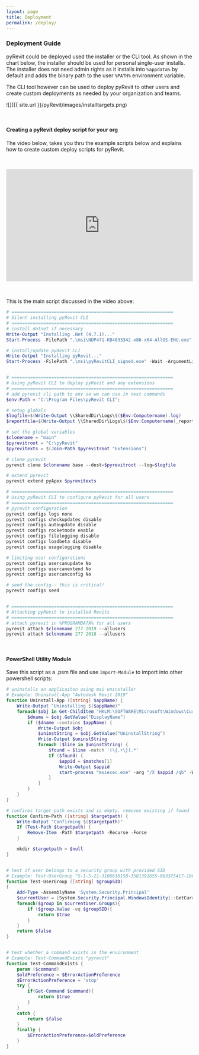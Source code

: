 ```yaml
---
layout: page
title: Deployment
permalink: /deploy/
---
```


### Deployment Guide

pyRevit could be deployed used the installer or the CLI tool. As shown in the chart below, the installer should be used for personal single-user installs. The installer does not need admin rights as it installs into `%appdata%` by default and adds the binary path to the user `%PATH%` environment variable.

The CLI tool however can be used to deploy pyRevit to other users and create custom deployments as needed by your organization and teams.


![]({{ site.url }}/pyRevit/images/installtargets.png)

&nbsp;


#### Creating a pyRevit deploy script for your org

The video below, takes you thru the example scripts below and explains how to create custom deploy scripts for pyRevit.

&nbsp;

<div style='position: relative; width: 100%; height: 0px; padding-bottom: 60%;'>
<iframe style='position: absolute; left: 0px; top: 0px; width: 100%; height: 100%' src="https://www.youtube.com/embed/hnlAEEfzhok" frameborder="0" allowfullscreen></iframe>
</div>

&nbsp;

This is the main script discussed in the video above:

```powershell
# =============================================================
# Silent installing pyRevit CLI 
# =============================================================
# install dotnet if necessary
Write-Output "Installing .Net (4.7.1)..."
Start-Process -FilePath ".\msi\NDP471-KB4033342-x86-x64-AllOS-ENU.exe" -ArgumentList "/q /norestart" -Wait -Verb RunAs > $null

# install/update pyRevit CLI
Write-Output "Installing pyRevit..."
Start-Process -FilePath ".\msi\pyRevitCLI_signed.exe" -Wait -ArgumentList "/qn" > $null


# =============================================================
# Using pyRevit CLI to deploy pyRevit and any extensions
# =============================================================
# add pyrevit cli path to env so we can use in next commands
$env:Path = "C:\Program Files\pyRevit CLI";

# setup globals
$logfile=$(Write-Output \\SharedDir\Logs\$($Env:Computername).log)
$reportfile=$(Write-Output \\SharedDir\Logs\$($Env:Computername)_report.log)

# set the global variables
$clonename = "main"
$pyrevitroot = "C:\pyRevit"
$pyrevitexts = $(Join-Path $pyrevitroot "Extensions")

# clone pyrevit
pyrevit clone $clonename base --dest=$pyrevitroot --log=$logfile

# extend pyrevit
pyrevit extend pyApex $pyrevitexts

# =============================================================
# Using pyRevit CLI to configure pyRevit for all users
# =============================================================
# pyrevit configuration
pyrevit configs logs none
pyrevit configs checkupdates disable
pyrevit configs autoupdate disable
pyrevit configs rocketmode enable
pyrevit configs filelogging disable
pyrevit configs loadbeta disable
pyrevit configs usagelogging disable

# limiting user configurations
pyrevit configs usercanupdate No
pyrevit configs usercanextend No
pyrevit configs usercanconfig No

# seed the config - this is critical!
pyrevit configs seed


# =============================================================
# Attaching pyRevit to installed Revits
# =============================================================
# attach pyrevit in %PROGRAMDATA% for all users
pyrevit attach $clonename 277 2019 --allusers
pyrevit attach $clonename 277 2018 --allusers

```

&nbsp;

#### PowerShell Utility Module

Save this script as a .psm file and use `Import-Module` to import into other powershell scripts:

```powershell
# uninstalls an applicaiton using msi uninstaller
# Example: Uninstall-App "Autodesk Revit 2019"
function Uninstall-App ([string] $appName) {
    Write-Output "Uninstalling $($appName)"
    foreach($obj in Get-ChildItem "HKLM:\SOFTWARE\Microsoft\Windows\CurrentVersion\Uninstall") {
        $dname = $obj.GetValue("DisplayName")
        if ($dname -contains $appName) {
            Write-Output $obj
            $uninstString = $obj.GetValue("UninstallString")
            Write-Output $uninstString
            foreach ($line in $uninstString) {
                $found = $line -match '(\{.+\}).*'
                If ($found) {
                    $appid = $matches[1]
                    Write-Output $appid
                    start-process "msiexec.exe" -arg "/X $appid /qb" -Wait
                }
            }
        }
    }
}

# confirms target path exists and is empty. removes existing if found
function Confirm-Path ([string] $targetpath) {
    Write-Output "Confirming $($targetpath)"
    If (Test-Path $targetpath) {
        Remove-Item -Path $targetpath -Recurse -Force
    }

    mkdir $targetpath > $null
}


# test if user belongs to a security group with provided SID
# Example: Test-UserGroup "S-1-5-21-3106616158-3581391655-863375417-1660"
function Test-UserGroup ([string] $groupSID)
{
    Add-Type -AssemblyName 'System.Security.Principal'
    $currentUser = [System.Security.Principal.WindowsIdentity]::GetCurrent()
    foreach($group in $currentUser.Groups){
        if ($group.Value -eq $groupSID){
            return $true
        }
    }
    return $false
}


# test whether a command exists in the environment
# Example: Test-CommandExists "pyrevit"
function Test-CommandExists {
    param ($command)
    $oldPreference = $ErrorActionPreference
    $ErrorActionPreference = 'stop'
    try {
        if(Get-Command $command){
            return $true
        }
    }
    catch {
        return $false
    }
    finally {
        $ErrorActionPreference=$oldPreference
    }
}
```